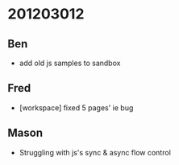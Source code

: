 # 201203012

## Ben
- add old js samples to sandbox



## Fred
- [workspace] fixed 5 pages' ie bug



## Mason
- Struggling with js's sync & async flow control